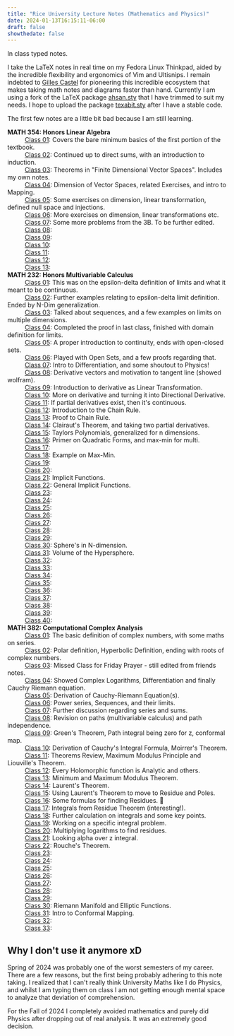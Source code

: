 ```yaml
---
title: "Rice University Lecture Notes (Mathematics and Physics)"
date: 2024-01-13T16:15:11-06:00
draft: false
showthedate: false
---
```

In class typed notes. 
<!--more-->

I take the LaTeX notes in real time on my Fedora Linux Thinkpad, aided by the incredible flexibility and ergonomics of Vim and Ultisnips. I remain indebted to [Gilles Castel](https://castel.dev) for pioneering this incredible ecosystem that makes taking math notes and diagrams faster than hand. Currently I am using a fork of the LaTeX package [ahsan.sty](https://github.com/AnglyPascal/sty) that I have trimmed to suit my needs. I hope to upload the package [texabit.sty](https://www.youtube.com/watch?v=dQw4w9WgXcQ) after I have a stable code.

The first few notes are a little bit bad because I am still learning. 

**MATH 354: Honors Linear Algebra**
\
&nbsp;&nbsp;&nbsp;&nbsp;&nbsp;&nbsp;&nbsp;&nbsp;&nbsp;&nbsp;[Class 01](/math354/class01.pdf): Covers the bare minimum basics of the first portion of the textbook.\
&nbsp;&nbsp;&nbsp;&nbsp;&nbsp;&nbsp;&nbsp;&nbsp;&nbsp;&nbsp;[Class 02](/math354/class02.pdf): Continued up to direct sums, with an introduction to induction.\
&nbsp;&nbsp;&nbsp;&nbsp;&nbsp;&nbsp;&nbsp;&nbsp;&nbsp;&nbsp;[Class 03](/math354/class03.pdf): Theorems in "Finite Dimensional Vector Spaces". Includes my own notes. \
&nbsp;&nbsp;&nbsp;&nbsp;&nbsp;&nbsp;&nbsp;&nbsp;&nbsp;&nbsp;[Class 04](/math354/class04.pdf): Dimension of Vector Spaces, related Exercises, and intro to Mapping.\
&nbsp;&nbsp;&nbsp;&nbsp;&nbsp;&nbsp;&nbsp;&nbsp;&nbsp;&nbsp;[Class 05](/math354/class05.pdf): Some exercises on dimension, linear transformation, defined null space and injections. \
&nbsp;&nbsp;&nbsp;&nbsp;&nbsp;&nbsp;&nbsp;&nbsp;&nbsp;&nbsp;[Class 06](/math354/class06.pdf): More exercises on dimension, linear transformations etc.\
&nbsp;&nbsp;&nbsp;&nbsp;&nbsp;&nbsp;&nbsp;&nbsp;&nbsp;&nbsp;[Class 07](/math354/class07.pdf): Some more problems from the 3B. To be further edited.    
&nbsp;&nbsp;&nbsp;&nbsp;&nbsp;&nbsp;&nbsp;&nbsp;&nbsp;&nbsp;[Class 08](/math354/class08.pdf):    
&nbsp;&nbsp;&nbsp;&nbsp;&nbsp;&nbsp;&nbsp;&nbsp;&nbsp;&nbsp;[Class 09](/math354/class09.pdf):    
&nbsp;&nbsp;&nbsp;&nbsp;&nbsp;&nbsp;&nbsp;&nbsp;&nbsp;&nbsp;[Class 10](/math354/class10.pdf):    
&nbsp;&nbsp;&nbsp;&nbsp;&nbsp;&nbsp;&nbsp;&nbsp;&nbsp;&nbsp;[Class 11](/math354/class11.pdf):    
&nbsp;&nbsp;&nbsp;&nbsp;&nbsp;&nbsp;&nbsp;&nbsp;&nbsp;&nbsp;[Class 12](/math354/class12.pdf):    
&nbsp;&nbsp;&nbsp;&nbsp;&nbsp;&nbsp;&nbsp;&nbsp;&nbsp;&nbsp;[Class 13](/math354/class13.pdf):    
**MATH 232: Honors Multivariable Calculus**
\
&nbsp;&nbsp;&nbsp;&nbsp;&nbsp;&nbsp;&nbsp;&nbsp;&nbsp;&nbsp;[Class 01](/math232/class01.pdf): This was on the epsilon-delta definition of limits and what it meant to be continuous.\
&nbsp;&nbsp;&nbsp;&nbsp;&nbsp;&nbsp;&nbsp;&nbsp;&nbsp;&nbsp;[Class 02](/math232/class02.pdf): Further examples relating to epsilon-delta limit definition. Ended by N-Dim generalization.\
&nbsp;&nbsp;&nbsp;&nbsp;&nbsp;&nbsp;&nbsp;&nbsp;&nbsp;&nbsp;[Class 03](/math232/class03.pdf): Talked about sequences, and a few examples on limits on multiple dimensions.\
&nbsp;&nbsp;&nbsp;&nbsp;&nbsp;&nbsp;&nbsp;&nbsp;&nbsp;&nbsp;[Class 04](/math232/class04.pdf): Completed the proof in last class, finished with domain definition for limits.\
&nbsp;&nbsp;&nbsp;&nbsp;&nbsp;&nbsp;&nbsp;&nbsp;&nbsp;&nbsp;[Class 05](/math232/class05.pdf): A proper introduction to continuity, ends with open-closed sets.\
&nbsp;&nbsp;&nbsp;&nbsp;&nbsp;&nbsp;&nbsp;&nbsp;&nbsp;&nbsp;[Class 06](/math232/class06.pdf): Played with Open Sets, and a few proofs regarding that.\
&nbsp;&nbsp;&nbsp;&nbsp;&nbsp;&nbsp;&nbsp;&nbsp;&nbsp;&nbsp;[Class 07](/math232/class07.pdf): Intro to Differentiation, and some shoutout to Physics! \
&nbsp;&nbsp;&nbsp;&nbsp;&nbsp;&nbsp;&nbsp;&nbsp;&nbsp;&nbsp;[Class 08](/math232/class08.pdf): Derivative vectors and motivation to tangent line (showed wolfram). \
&nbsp;&nbsp;&nbsp;&nbsp;&nbsp;&nbsp;&nbsp;&nbsp;&nbsp;&nbsp;[Class 09](/math232/class09.pdf): Introduction to derivative as Linear Transformation. \
&nbsp;&nbsp;&nbsp;&nbsp;&nbsp;&nbsp;&nbsp;&nbsp;&nbsp;&nbsp;[Class 10](/math232/class10.pdf): More on derivative and turning it into Directional Derivative. \
&nbsp;&nbsp;&nbsp;&nbsp;&nbsp;&nbsp;&nbsp;&nbsp;&nbsp;&nbsp;[Class 11](/math232/class11.pdf): If partial derivatives exist, then it's continuous. \
&nbsp;&nbsp;&nbsp;&nbsp;&nbsp;&nbsp;&nbsp;&nbsp;&nbsp;&nbsp;[Class 12](/math232/class12.pdf): Introduction to the Chain Rule.  
&nbsp;&nbsp;&nbsp;&nbsp;&nbsp;&nbsp;&nbsp;&nbsp;&nbsp;&nbsp;[Class 13](/math232/class13.pdf): Proof to Chain Rule.   
&nbsp;&nbsp;&nbsp;&nbsp;&nbsp;&nbsp;&nbsp;&nbsp;&nbsp;&nbsp;[Class 14](/math232/class14.pdf): Clairaut's Theorem, and taking two partial derivatives.   
&nbsp;&nbsp;&nbsp;&nbsp;&nbsp;&nbsp;&nbsp;&nbsp;&nbsp;&nbsp;[Class 15](/math232/class15.pdf): Taylors Polynomials, generalized for n dimensions.     
&nbsp;&nbsp;&nbsp;&nbsp;&nbsp;&nbsp;&nbsp;&nbsp;&nbsp;&nbsp;[Class 16](/math232/class16.pdf): Primer on Quadratic Forms, and max-min for multi.      
&nbsp;&nbsp;&nbsp;&nbsp;&nbsp;&nbsp;&nbsp;&nbsp;&nbsp;&nbsp;[Class 17](/math232/class17.pdf):        
&nbsp;&nbsp;&nbsp;&nbsp;&nbsp;&nbsp;&nbsp;&nbsp;&nbsp;&nbsp;[Class 18](/math232/class18.pdf): Example on Max-Min.       
&nbsp;&nbsp;&nbsp;&nbsp;&nbsp;&nbsp;&nbsp;&nbsp;&nbsp;&nbsp;[Class 19](/math232/class19.pdf):        
&nbsp;&nbsp;&nbsp;&nbsp;&nbsp;&nbsp;&nbsp;&nbsp;&nbsp;&nbsp;[Class 20](/math232/class20.pdf):       
&nbsp;&nbsp;&nbsp;&nbsp;&nbsp;&nbsp;&nbsp;&nbsp;&nbsp;&nbsp;[Class 21](/math232/class21.pdf): Implicit Functions.       
&nbsp;&nbsp;&nbsp;&nbsp;&nbsp;&nbsp;&nbsp;&nbsp;&nbsp;&nbsp;[Class 22](/math232/class22.pdf): General Implicit Functions.       
&nbsp;&nbsp;&nbsp;&nbsp;&nbsp;&nbsp;&nbsp;&nbsp;&nbsp;&nbsp;[Class 23](/math232/class23.pdf):       
&nbsp;&nbsp;&nbsp;&nbsp;&nbsp;&nbsp;&nbsp;&nbsp;&nbsp;&nbsp;[Class 24](/math232/class24.pdf):       
&nbsp;&nbsp;&nbsp;&nbsp;&nbsp;&nbsp;&nbsp;&nbsp;&nbsp;&nbsp;[Class 25](/math232/class25.pdf):       
&nbsp;&nbsp;&nbsp;&nbsp;&nbsp;&nbsp;&nbsp;&nbsp;&nbsp;&nbsp;[Class 26](/math232/class26.pdf):       
&nbsp;&nbsp;&nbsp;&nbsp;&nbsp;&nbsp;&nbsp;&nbsp;&nbsp;&nbsp;[Class 27](/math232/class27.pdf):       
&nbsp;&nbsp;&nbsp;&nbsp;&nbsp;&nbsp;&nbsp;&nbsp;&nbsp;&nbsp;[Class 28](/math232/class28-figured.pdf):       
&nbsp;&nbsp;&nbsp;&nbsp;&nbsp;&nbsp;&nbsp;&nbsp;&nbsp;&nbsp;[Class 29](/math232/class29.pdf):       
&nbsp;&nbsp;&nbsp;&nbsp;&nbsp;&nbsp;&nbsp;&nbsp;&nbsp;&nbsp;[Class 30](/math232/class30.pdf): Sphere's in N-dimension.        
&nbsp;&nbsp;&nbsp;&nbsp;&nbsp;&nbsp;&nbsp;&nbsp;&nbsp;&nbsp;[Class 31](/math232/class31.pdf): Volume of the Hypersphere.        
&nbsp;&nbsp;&nbsp;&nbsp;&nbsp;&nbsp;&nbsp;&nbsp;&nbsp;&nbsp;[Class 32](/math232/class32.pdf):         
&nbsp;&nbsp;&nbsp;&nbsp;&nbsp;&nbsp;&nbsp;&nbsp;&nbsp;&nbsp;[Class 33](/math232/class33.pdf):         
&nbsp;&nbsp;&nbsp;&nbsp;&nbsp;&nbsp;&nbsp;&nbsp;&nbsp;&nbsp;[Class 34](/math232/class34.pdf):         
&nbsp;&nbsp;&nbsp;&nbsp;&nbsp;&nbsp;&nbsp;&nbsp;&nbsp;&nbsp;[Class 35](/math232/class35.pdf):         
&nbsp;&nbsp;&nbsp;&nbsp;&nbsp;&nbsp;&nbsp;&nbsp;&nbsp;&nbsp;[Class 36](/math232/class36.pdf):         
&nbsp;&nbsp;&nbsp;&nbsp;&nbsp;&nbsp;&nbsp;&nbsp;&nbsp;&nbsp;[Class 37](/math232/class37.pdf):         
&nbsp;&nbsp;&nbsp;&nbsp;&nbsp;&nbsp;&nbsp;&nbsp;&nbsp;&nbsp;[Class 38](/math232/class38.pdf):         
&nbsp;&nbsp;&nbsp;&nbsp;&nbsp;&nbsp;&nbsp;&nbsp;&nbsp;&nbsp;[Class 39](/math232/class39.pdf):         
&nbsp;&nbsp;&nbsp;&nbsp;&nbsp;&nbsp;&nbsp;&nbsp;&nbsp;&nbsp;[Class 40](/math232/class40.pdf):         
**MATH 382: Computational Complex Analysis**
\
&nbsp;&nbsp;&nbsp;&nbsp;&nbsp;&nbsp;&nbsp;&nbsp;&nbsp;&nbsp;[Class 01](/math382/class01.pdf): The basic definition of complex numbers, with some maths on series.\
&nbsp;&nbsp;&nbsp;&nbsp;&nbsp;&nbsp;&nbsp;&nbsp;&nbsp;&nbsp;[Class 02](/math382/class02.pdf): Polar definition, Hyperbolic Definition, ending with roots of complex numbers.\
&nbsp;&nbsp;&nbsp;&nbsp;&nbsp;&nbsp;&nbsp;&nbsp;&nbsp;&nbsp;[Class 03](/math382/class03.pdf): Missed Class for Friday Prayer - still edited from friends notes.\
&nbsp;&nbsp;&nbsp;&nbsp;&nbsp;&nbsp;&nbsp;&nbsp;&nbsp;&nbsp;[Class 04](/math382/class04.pdf): Showed Complex Logarithms, Differentiation and finally Cauchy Riemann equation.\
&nbsp;&nbsp;&nbsp;&nbsp;&nbsp;&nbsp;&nbsp;&nbsp;&nbsp;&nbsp;[Class 05](/math382/class05.pdf): Derivation of Cauchy-Riemann Equation(s). \
&nbsp;&nbsp;&nbsp;&nbsp;&nbsp;&nbsp;&nbsp;&nbsp;&nbsp;&nbsp;[Class 06](/math382/class06.pdf): Power series, Sequences, and their limits.\
&nbsp;&nbsp;&nbsp;&nbsp;&nbsp;&nbsp;&nbsp;&nbsp;&nbsp;&nbsp;[Class 07](/math382/class07.pdf): Further discussion regarding series and sums.\
&nbsp;&nbsp;&nbsp;&nbsp;&nbsp;&nbsp;&nbsp;&nbsp;&nbsp;&nbsp;[Class 08](/math382/class08.pdf): Revision on paths (multivariable calculus) and path independence.\
&nbsp;&nbsp;&nbsp;&nbsp;&nbsp;&nbsp;&nbsp;&nbsp;&nbsp;&nbsp;[Class 09](/math382/class09.pdf): Green's Theorem, Path integral being zero for z, conformal map.  \
&nbsp;&nbsp;&nbsp;&nbsp;&nbsp;&nbsp;&nbsp;&nbsp;&nbsp;&nbsp;[Class 10](/math382/class10.pdf): Derivation of Cauchy's Integral Formula, Moirrer's Theorem. \
&nbsp;&nbsp;&nbsp;&nbsp;&nbsp;&nbsp;&nbsp;&nbsp;&nbsp;&nbsp;[Class 11](/math382/class11.pdf): Theorems Review, Maximum Modulus Principle and Liouville's Theorem. \
&nbsp;&nbsp;&nbsp;&nbsp;&nbsp;&nbsp;&nbsp;&nbsp;&nbsp;&nbsp;[Class 12](/math382/class12.pdf): Every Holomorphic function is Analytic and others. \
&nbsp;&nbsp;&nbsp;&nbsp;&nbsp;&nbsp;&nbsp;&nbsp;&nbsp;&nbsp;[Class 13](/math382/class13.pdf): Minimum and Maximum Modulus Theorem.   
&nbsp;&nbsp;&nbsp;&nbsp;&nbsp;&nbsp;&nbsp;&nbsp;&nbsp;&nbsp;[Class 14](/math382/class14.pdf): Laurent's Theorem.   
&nbsp;&nbsp;&nbsp;&nbsp;&nbsp;&nbsp;&nbsp;&nbsp;&nbsp;&nbsp;[Class 15](/math382/class15.pdf): Using Laurent's Theorem to move to Residue and Poles.   
&nbsp;&nbsp;&nbsp;&nbsp;&nbsp;&nbsp;&nbsp;&nbsp;&nbsp;&nbsp;[Class 16](/math382/class16.pdf): Some formulas for finding Residues.     
&nbsp;&nbsp;&nbsp;&nbsp;&nbsp;&nbsp;&nbsp;&nbsp;&nbsp;&nbsp;[Class 17](/math382/class17.pdf): Integrals from Residue Theorem (interesting!).    
&nbsp;&nbsp;&nbsp;&nbsp;&nbsp;&nbsp;&nbsp;&nbsp;&nbsp;&nbsp;[Class 18](/math382/class18.pdf): Further calculation on integrals and some key points.     
&nbsp;&nbsp;&nbsp;&nbsp;&nbsp;&nbsp;&nbsp;&nbsp;&nbsp;&nbsp;[Class 19](/math382/class19.pdf): Working on a specific integral problem.      
&nbsp;&nbsp;&nbsp;&nbsp;&nbsp;&nbsp;&nbsp;&nbsp;&nbsp;&nbsp;[Class 20](/math382/class20.pdf): Multiplying logarithms to find residues.      
&nbsp;&nbsp;&nbsp;&nbsp;&nbsp;&nbsp;&nbsp;&nbsp;&nbsp;&nbsp;[Class 21](/math382/class21.pdf): Looking alpha over z integral.      
&nbsp;&nbsp;&nbsp;&nbsp;&nbsp;&nbsp;&nbsp;&nbsp;&nbsp;&nbsp;[Class 22](/math382/class22.pdf): Rouche's Theorem.      
&nbsp;&nbsp;&nbsp;&nbsp;&nbsp;&nbsp;&nbsp;&nbsp;&nbsp;&nbsp;[Class 23](/math382/class23.pdf):      
&nbsp;&nbsp;&nbsp;&nbsp;&nbsp;&nbsp;&nbsp;&nbsp;&nbsp;&nbsp;[Class 24](/math382/class24.pdf):      
&nbsp;&nbsp;&nbsp;&nbsp;&nbsp;&nbsp;&nbsp;&nbsp;&nbsp;&nbsp;[Class 25](/math382/class25.pdf):      
&nbsp;&nbsp;&nbsp;&nbsp;&nbsp;&nbsp;&nbsp;&nbsp;&nbsp;&nbsp;[Class 26](/math232/class26.pdf):      
&nbsp;&nbsp;&nbsp;&nbsp;&nbsp;&nbsp;&nbsp;&nbsp;&nbsp;&nbsp;[Class 27](/math382/class27.pdf):      
&nbsp;&nbsp;&nbsp;&nbsp;&nbsp;&nbsp;&nbsp;&nbsp;&nbsp;&nbsp;[Class 28](/math382/class28.pdf):      
&nbsp;&nbsp;&nbsp;&nbsp;&nbsp;&nbsp;&nbsp;&nbsp;&nbsp;&nbsp;[Class 29](/math382/class29.pdf):      
&nbsp;&nbsp;&nbsp;&nbsp;&nbsp;&nbsp;&nbsp;&nbsp;&nbsp;&nbsp;[Class 30](/math382/class30.pdf): Riemann Manifold and Elliptic Functions.      
&nbsp;&nbsp;&nbsp;&nbsp;&nbsp;&nbsp;&nbsp;&nbsp;&nbsp;&nbsp;[Class 31](/math382/class31.pdf): Intro to Conformal Mapping.      
&nbsp;&nbsp;&nbsp;&nbsp;&nbsp;&nbsp;&nbsp;&nbsp;&nbsp;&nbsp;[Class 32](/math382/class32.pdf):       
&nbsp;&nbsp;&nbsp;&nbsp;&nbsp;&nbsp;&nbsp;&nbsp;&nbsp;&nbsp;[Class 33](/math382/class33.pdf):       
## Why I don't use it anymore xD 

Spring of 2024 was probably one of the worst semesters of my career. There are a few reasons, but the first being probably adhering to this note taking. I realized that I can't really think University Maths like I do Physics, and whilst I am typing them on class I am not getting enough mental space to analyze that deviation of comprehension. 

For the Fall of 2024 I completely avoided mathematics and purely did Physics after dropping out of real analysis. It was an extremely good decision.  
